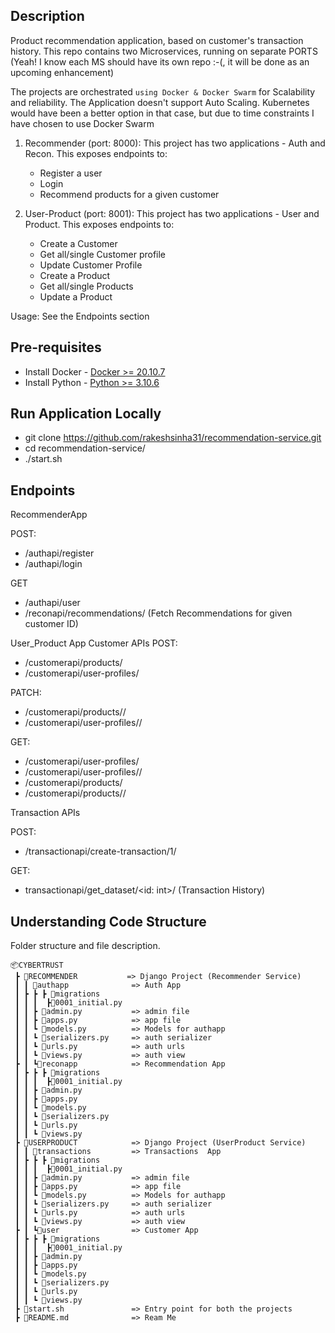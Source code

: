 ## Description
Product recommendation application, based on customer's transaction history.
This repo contains two Microservices, running on separate PORTS (Yeah! I know each MS should have its own repo :-(, 
it will be done as an upcoming enhancement)

The projects are orchestrated ``` using Docker & Docker Swarm ``` for Scalability and reliability.
The Application doesn't support Auto Scaling. Kubernetes would have been a better option in that case, 
but due to time constraints I have chosen to use Docker Swarm

1. Recommender (port: 8000):
   This project has two applications - Auth and Recon. This exposes endpoints to:
    - Register a user
    - Login
    - Recommend products for a given customer

  
2. User-Product (port: 8001):
  This project has two applications - User and Product. This exposes endpoints to:
    - Create a Customer
    - Get all/single Customer profile
    - Update Customer Profile
    - Create a Product
    - Get all/single Products
    - Update a Product

Usage:
  See the Endpoints section


## Pre-requisites

- Install Docker - [Docker >= 20.10.7](https://docs.docker.com/get-docker/)
- Install Python - [Python >= 3.10.6](https://www.python.org/downloads/)
  <br/>

## Run Application Locally

- git clone https://github.com/rakeshsinha31/recommendation-service.git
- cd recommendation-service/
- ./start.sh

## Endpoints

RecommenderApp

POST:

- /authapi/register
- /authapi/login

GET

- /authapi/user
- /reconapi/recommendations/<customer ID: int> (Fetch Recommendations for given customer ID)

User_Product App
Customer APIs
POST:

- /customerapi/products/
- /customerapi/user-profiles/

PATCH:

- /customerapi/products/<id>/
- /customerapi/user-profiles/<id>/

GET:

- /customerapi/user-profiles/
- /customerapi/user-profiles/<id>/
- /customerapi/products/
- /customerapi/products/<id>/

Transaction APIs

POST:

- /transactionapi/create-transaction/1/

GET:

- transactionapi/get_dataset/<id: int>/ (Transaction History)

## Understanding Code Structure

Folder structure and file description.
```
📦CYBERTRUST
 ┣ 📂RECOMMENDER           => Django Project (Recommender Service)
 ┃ ┃ 📂authapp              => Auth App
 ┃ ┣ ┣ ┣ 📂migrations
 ┃ ┃ ┃  ┣📜0001_initial.py
 ┃ ┃ ┣ 📜admin.py           => admin file
 ┃ ┃ ┣ 📜apps.py            => app file
 ┃ ┃ ┗ 📜models.py          => Models for authapp
 ┃ ┃ ┗ 📜serializers.py     => auth serializer
 ┃ ┃ ┗ 📜urls.py            => auth urls
 ┃ ┃ ┗ 📜views.py           => auth view
 ┣ ┃ ┗📂reconapp            => Recommendation App
 ┃ ┣ ┣ ┣ 📂migrations
 ┃ ┃ ┃  ┣📜0001_initial.py
 ┃ ┃ ┣ 📜admin.py
 ┃ ┃ ┣ 📜apps.py
 ┃ ┃ ┗ 📜models.py
 ┃ ┃ ┗ 📜serializers.py
 ┃ ┃ ┗ 📜urls.py
 ┃ ┃ ┗ 📜views.py
 ┣ 📂USERPRODUCT            => Django Project (UserProduct Service)
 ┃ ┃ 📂transactions         => Transactions  App
 ┃ ┣ ┣ ┣ 📂migrations
 ┃ ┃ ┃  ┣📜0001_initial.py
 ┃ ┃ ┣ 📜admin.py           => admin file
 ┃ ┃ ┣ 📜apps.py            => app file
 ┃ ┃ ┗ 📜models.py          => Models for authapp
 ┃ ┃ ┗ 📜serializers.py     => auth serializer
 ┃ ┃ ┗ 📜urls.py            => auth urls
 ┃ ┃ ┗ 📜views.py           => auth view
 ┣ ┃ ┗📂user                => Customer App
 ┃ ┣ ┣ ┣ 📂migrations
 ┃ ┃ ┃  ┣📜0001_initial.py
 ┃ ┃ ┣ 📜admin.py
 ┃ ┃ ┣ 📜apps.py
 ┃ ┃ ┗ 📜models.py
 ┃ ┃ ┗ 📜serializers.py
 ┃ ┃ ┗ 📜urls.py
 ┃ ┃ ┗ 📜views.py
 ┣ 📜start.sh               => Entry point for both the projects
 ┣ 📜README.md              => Ream Me
```
